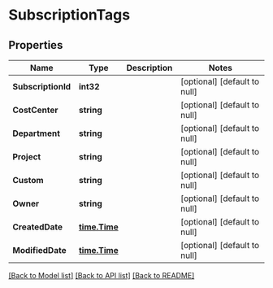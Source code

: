 # SubscriptionTags

## Properties
Name | Type | Description | Notes
------------ | ------------- | ------------- | -------------
**SubscriptionId** | **int32** |  | [optional] [default to null]
**CostCenter** | **string** |  | [optional] [default to null]
**Department** | **string** |  | [optional] [default to null]
**Project** | **string** |  | [optional] [default to null]
**Custom** | **string** |  | [optional] [default to null]
**Owner** | **string** |  | [optional] [default to null]
**CreatedDate** | [**time.Time**](time.Time.md) |  | [optional] [default to null]
**ModifiedDate** | [**time.Time**](time.Time.md) |  | [optional] [default to null]

[[Back to Model list]](../README.md#documentation-for-models) [[Back to API list]](../README.md#documentation-for-api-endpoints) [[Back to README]](../README.md)

